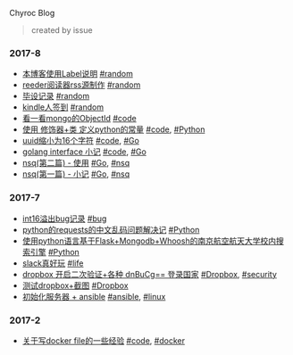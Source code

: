 Chyroc Blog
> created by issue

### 2017-8
- [本博客使用Label说明](https://github.com/Chyroc/blog/issues/18) [#random](https://github.com/Chyroc/blog/issues?q=is:issue+is:open+label:random)
- [reeder阅读器rss源制作](https://github.com/Chyroc/blog/issues/11) [#random](https://github.com/Chyroc/blog/issues?q=is:issue+is:open+label:random)
- [毕设记录](https://github.com/Chyroc/blog/issues/10) [#random](https://github.com/Chyroc/blog/issues?q=is:issue+is:open+label:random)
- [kindle人签到](https://github.com/Chyroc/blog/issues/7) [#random](https://github.com/Chyroc/blog/issues?q=is:issue+is:open+label:random)
- [看一看mongo的ObjectId](https://github.com/Chyroc/blog/issues/6) [#code](https://github.com/Chyroc/blog/issues?q=is:issue+is:open+label:code)
- [使用 修饰器+类 定义python的常量](https://github.com/Chyroc/blog/issues/13) [#code](https://github.com/Chyroc/blog/issues?q=is:issue+is:open+label:code), [#Python](https://github.com/Chyroc/blog/issues?q=is:issue+is:open+label:Python)
- [uuid缩小为16个字符](https://github.com/Chyroc/blog/issues/15) [#code](https://github.com/Chyroc/blog/issues?q=is:issue+is:open+label:code), [#Go](https://github.com/Chyroc/blog/issues?q=is:issue+is:open+label:Go)
- [golang interface 小记](https://github.com/Chyroc/blog/issues/16) [#code](https://github.com/Chyroc/blog/issues?q=is:issue+is:open+label:code), [#Go](https://github.com/Chyroc/blog/issues?q=is:issue+is:open+label:Go)
- [nsq(第二篇) - 使用](https://github.com/Chyroc/blog/issues/17) [#Go](https://github.com/Chyroc/blog/issues?q=is:issue+is:open+label:Go), [#nsq](https://github.com/Chyroc/blog/issues?q=is:issue+is:open+label:nsq)
- [nsq(第一篇) - 小记](https://github.com/Chyroc/blog/issues/14) [#Go](https://github.com/Chyroc/blog/issues?q=is:issue+is:open+label:Go), [#nsq](https://github.com/Chyroc/blog/issues?q=is:issue+is:open+label:nsq)

### 2017-7
- [int16溢出bug记录](https://github.com/Chyroc/blog/issues/12) [#bug](https://github.com/Chyroc/blog/issues?q=is:issue+is:open+label:bug)
- [python的requests的中文乱码问题解决记](https://github.com/Chyroc/blog/issues/9) [#Python](https://github.com/Chyroc/blog/issues?q=is:issue+is:open+label:Python)
- [使用python语言基于Flask+Mongodb+Whoosh的南京航空航天大学校内搜索引擎](https://github.com/Chyroc/blog/issues/8) [#Python](https://github.com/Chyroc/blog/issues?q=is:issue+is:open+label:Python)
- [slack真好玩](https://github.com/Chyroc/blog/issues/5) [#life](https://github.com/Chyroc/blog/issues?q=is:issue+is:open+label:life)
- [dropbox 开启二次验证+各种 dnBuCg== 登录国家](https://github.com/Chyroc/blog/issues/4) [#Dropbox](https://github.com/Chyroc/blog/issues?q=is:issue+is:open+label:Dropbox), [#security](https://github.com/Chyroc/blog/issues?q=is:issue+is:open+label:security)
- [测试dropbox+截图](https://github.com/Chyroc/blog/issues/3) [#Dropbox](https://github.com/Chyroc/blog/issues?q=is:issue+is:open+label:Dropbox)
- [初始化服务器 + ansible](https://github.com/Chyroc/blog/issues/2) [#ansible](https://github.com/Chyroc/blog/issues?q=is:issue+is:open+label:ansible), [#linux](https://github.com/Chyroc/blog/issues?q=is:issue+is:open+label:linux)

### 2017-2
- [关于写docker file的一些经验](https://github.com/Chyroc/blog/issues/1) [#code](https://github.com/Chyroc/blog/issues?q=is:issue+is:open+label:code), [#docker](https://github.com/Chyroc/blog/issues?q=is:issue+is:open+label:docker)


